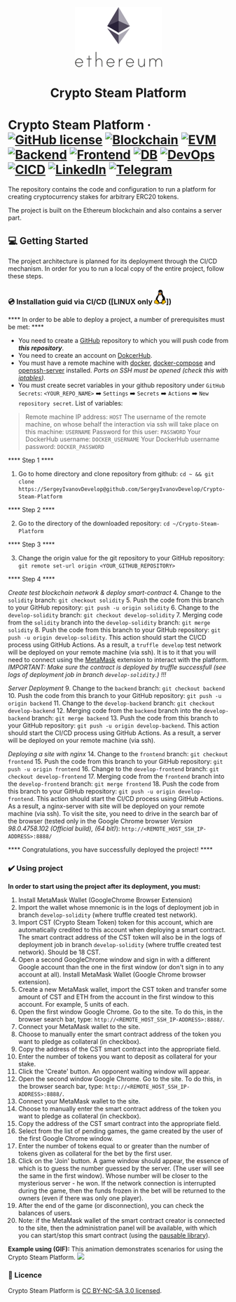 <p align="center">
  <a href="https://github.com/SergeyIvanovDevelop/Crypto-Steam-Platform">
    <img alt="Crypto Steam Platform" src="./resources/CSP.png" />
  </a>
</p>
<h1 align="center">
  Crypto Steam Platform
</h1>

# Crypto Steam Platform &middot; [![GitHub license](https://img.shields.io/badge/license-CC%20BY--NC--SA%203.0-blue)](./LICENSE) [![Blockchain](https://img.shields.io/badge/blockchain-Ethereum-yellowgreen)](https://ethereum.org/en/) [![EVM](https://img.shields.io/badge/EVM-solidity-lightgrey)](https://docs.soliditylang.org/en/v0.8.14/) [![Backend](https://img.shields.io/badge/backend-node.js-red)](https://nodejs.org/en/) [![Frontend](https://img.shields.io/badge/frontend-javascript-yellow)](https://en.wikipedia.org/wiki/JavaScript) [![DB](https://img.shields.io/badge/database-mongoDB-blueviolet)](https://www.mongodb.com/) [![DevOps](https://img.shields.io/badge/devops-docker-ff69b4)](https://www.docker.com/) [![CICD](https://img.shields.io/badge/ci%2Fcd-github%20actions-lightgrey)](https://github.com/features/actions) [![LinkedIn](https://img.shields.io/badge/linkedin-Sergey%20Ivanov-blue)](https://www.linkedin.com/in/sergey-ivanov-33413823a/) [![Telegram](https://img.shields.io/badge/telegram-%40SergeyIvanov__dev-blueviolet)](https://t.me/SergeyIvanov_dev) #

The repository contains the code and configuration to run a platform for creating cryptocurrency stakes for arbitrary ERC20 tokens.

The project is built on the Ethereum blockchain and also contains a server part.

## :computer: Getting Started  ##

The project architecture is planned for its deployment through the CI/CD mechanism. In order for you to run a local copy of the entire project, follow these steps.

### :cd: Installation guid via CI/CD ([LINUX only ![This is an image](./resources/linux.png)])

**** In order to be able to deploy a project, a number of prerequisites must be met: ****

- You need to create a [GitHub](https://github.com) repository to which you will push code from ***this repository***.
- You need to create an account on [DokcerHub](https://hub.docker.com/).
- You must have a remote machine with [docker](https://www.docker.com/), [docker-compose](https://docs.docker.com/compose/) and [openssh-server](https://www.openssh.com/) installed. *Ports on SSH must be opened (check this with [iptables](https://en.wikipedia.org/wiki/Iptables)).*
- You must create secret variables in your github repository under `GitHub Secrets`: `<YOUR_REPO_NAME>` :arrow_right: `Settings` :arrow_right: `Secrets` :arrow_right: `Actions` :arrow_right: `New repository secret`. List of variables:

> Remote machine IP address: `HOST`
> The username of the remote machine, on whose behalf the interaction via ssh will take place on this machine: `USERNAME`
> Password for this user: `PASSWORD`
> Your DockerHub username: `DOCKER_USERNAME`
> Your DockerHub username password: `DOCKER_PASSWORD`

**** Step 1 ****

1. Go to home directory and clone repository from github: ```cd ~ && git clone https://SergeyIvanovDevelop@github.com/SergeyIvanovDevelop/Crypto-Steam-Platform```

**** Step 2 ****

2. Go to the directory of the downloaded repository: ```cd ~/Crypto-Steam-Platform```

**** Step 3 ****

3. Change the origin value for the git repository to your GitHub repository: ```git remote set-url origin <YOUR_GITHUB_REPOSITORY>```

**** Step 4 ****

_Create test blockchain network & deploy smart-contract_
4. Change to the `solidity` branch: ```git checkout solidity```
5. Push the code from this branch to your GitHub repository: ```git push -u origin solidity```
6. Change to the `develop-solidity` branch: ```git checkout develop-solidity```
7. Merging code from the `solidity` branch into the `develop-solidity` branch: ```git merge solidity```
8. Push the code from this branch to your GitHub repository: ```git push -u origin develop-solidity```. This action should start the CI/CD process using GitHub Actions. As a result, a `truffle develop` test network will be deployed on your remote machine (via ssh). It is to it that you will need to connect using the [MetaMask](https://metamask.io/) extension to interact with the platform. _IMPORTANT: Make sure the contract is deployed by truffle successfull (see logs of deployment job in branch `develop-solidity`.) !!!_

_Server Deployment_
9. Change to the `backend` branch: ```git checkout backend```
10. Push the code from this branch to your GitHub repository: ```git push -u origin backend```
11. Change to the `develop-backend` branch: ```git checkout develop-backend```
12. Merging code from the `backend` branch into the `develop-backend` branch: ```git merge backend```
13. Push the code from this branch to your GitHub repository: ```git push -u origin develop-backend```. This action should start the CI/CD process using GitHub Actions. As a result, a server will be deployed on your remote machine (via ssh).

_Deploying a site with nginx_
14. Change to the `frontend` branch: ```git checkout frontend```
15. Push the code from this branch to your GitHub repository: ```git push -u origin frontend```
16. Change to the `develop-frontend` branch: ```git checkout develop-frontend```
17. Merging code from the `frontend` branch into the `develop-frontend` branch: ```git merge frontend```
18. Push the code from this branch to your GitHub repository: ```git push -u origin develop-frontend```. This action should start the CI/CD process using GitHub Actions. As a result, a nginx-server with site will be deployed on your remote machine (via ssh). 
To visit the site, you need to drive in the search bar of the browser (tested only in the Google Chrome browser _Version 98.0.4758.102 (Official build), (64 bit)_): `http://<REMOTE_HOST_SSH_IP-ADDRESS>:8888/`

**** Congratulations, you have successfully deployed the project! ****

### :heavy_check_mark: Using project ###

****In order to start using the project after its deployment, you must:****
1. Install MetaMask Wallet (GoogleChrome Browser Extension)
2. Import the wallet whose mnemonic is in the logs of deployment job in branch `develop-solidity` (where truffle created test network).
3. Import CST (Crypto Steam Token) token for this account, which are automatically credited to this account when deploying a smart contract. The smart contract address of the CST token will also be in the logs of deployment job in branch `develop-solidity` (where truffle created test network). Should be 18 CST.
4. Open a second GoogleChrome window and sign in with a different Google account than the one in the first window (or don't sign in to any account at all). Install MetaMask Wallet (Google Chrome browser extension).
5. Create a new MetaMask wallet, import the CST token and transfer some amount of CST and ETH from the account in the first window to this account. For example, 5 units of each.
6. Open the first window Google Chrome. Go to the site. To do this, in the browser search bar, type: `http://<REMOTE_HOST_SSH_IP-ADDRESS>:8888/`.
7. Connect your MetaMask wallet to the site.
8. Choose to manually enter the smart contract address of the token you want to pledge as collateral (in checkbox).
9. Copy the address of the CST smart contract into the appropriate field.
10. Enter the number of tokens you want to deposit as collateral for your stake.
11. Click the 'Create' button. An opponent waiting window will appear.
12. Open the second window Google Chrome. Go to the site. To do this, in the browser search bar, type: `http://<REMOTE_HOST_SSH_IP-ADDRESS>:8888/`.
13. Connect your MetaMask wallet to the site.
14. Choose to manually enter the smart contract address of the token you want to pledge as collateral (in checkbox).
15. Copy the address of the CST smart contract into the appropriate field.
16. Select from the list of pending games, the game created by the user of the first Google Chrome window.
17. Enter the number of tokens equal to or greater than the number of tokens given as collateral for the bet by the first user.
18. Click on the 'Join' button. A game window should appear, the essence of which is to guess the number guessed by the server. (The user will see the same in the first window). Whose number will be closer to the mysterious server - he won. If the network connection is interrupted during the game, then the funds frozen in the bet will be returned to the owners (even if there was only one player).
19. After the end of the game (or disconnection), you can check the balances of users.
20. Note: if the MetaMask wallet of the smart contract creator is connected to the site, then the administration panel will be available, with which you can start/stop this smart contract (using the [pausable library](https://github.com/OpenZeppelin/openzeppelin-contracts/blob/master/contracts/security/Pausable.sol)).

****Example using (GIF):****
This animation demonstrates scenarios for using the Crypto Steam Platform.
![](./resources/CSP.gif)

### :bookmark_tabs: Licence ###
Crypto Steam Platform is [CC BY-NC-SA 3.0 licensed](./LICENSE).
